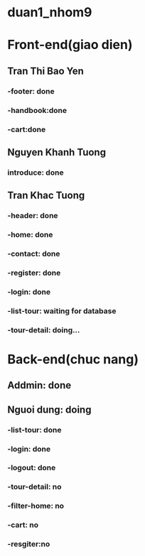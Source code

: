 # duan1_nhom9
# Front-end(giao dien)
## Tran Thi Bao Yen
### -footer: done
### -handbook:done
### -cart:done

## Nguyen Khanh Tuong
### introduce: done
## Tran Khac Tuong
### -header: done

### -home: done
### -contact: done
### -register: done
### -login: done
### -list-tour: waiting for database
### -tour-detail: doing...
# Back-end(chuc nang)
## Addmin: done
## Nguoi dung: doing
### -list-tour: done
### -login: done
### -logout: done
### -tour-detail: no
### -filter-home: no
### -cart: no
### -resgiter:no

